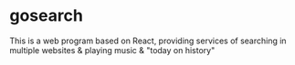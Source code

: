# gosearch
This is a web program based on React, providing services of searching in multiple websites &amp; playing music &amp; "today on history" 
